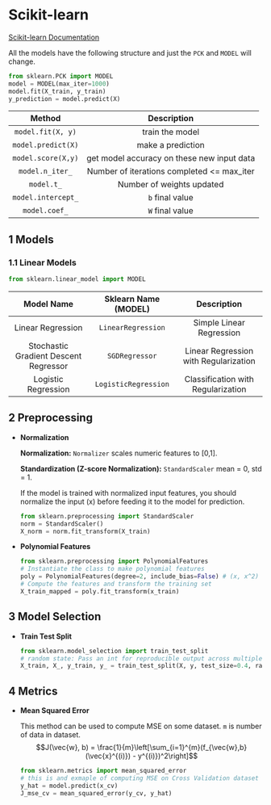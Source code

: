 # Scikit-learn

[Scikit-learn Documentation](https://scikit-learn.org/stable/index.html)

All the models have the following structure and just the `PCK` and `MODEL` will change.

```python
from sklearn.PCK import MODEL
model = MODEL(max_iter=1000)
model.fit(X_train, y_train)
y_prediction = model.predict(X) 
```


| Method | Description |
|:-:|:-:|
| `model.fit(X, y)` | train the model |
| `model.predict(X)` | make a prediction |
| `model.score(X,y)` | get model accuracy on these new input data |
| `model.n_iter_` | Number of iterations completed <= max_iter |
| `model.t_` | Number of weights updated |
| `model.intercept_` | `b` final value |
| `model.coef_` | `W` final value |

## 1 Models

### 1.1 Linear Models

```python
from sklearn.linear_model import MODEL
```

| Model Name | Sklearn Name (MODEL) | Description |
|:-:|:-:|:-:|
| Linear Regression | `LinearRegression` | Simple Linear Regression |
| Stochastic Gradient Descent Regressor | `SGDRegressor` | Linear Regression with Regularization |
| Logistic Regression | `LogisticRegression` | Classification with Regularization |

<!-- 
### 1.1 Regression
- **Stochastic Gradient Descent Regressor**

    ```python
    from sklearn.linear_model import SGDRegressor
    ```

### 1.2 Classification
- **Logistic Regression**

    ```python
    from sklearn.linear_model import LogisticRegression
    ``` -->


## 2 Preprocessing
- **Normalization**

    **Normalization:** `Normalizer` scales numeric features to [0,1].

    **Standardization (Z-score Normalization):** `StandardScaler` mean = 0, std = 1.

    If the model is trained with normalized input features, you should normalize the input (x) before feeding it to the model for prediction.

    ```python
    from sklearn.preprocessing import StandardScaler
    norm = StandardScaler()
    X_norm = norm.fit_transform(X_train)
    ```

-  **Polynomial Features**
    ```python
    from sklearn.preprocessing import PolynomialFeatures
    # Instantiate the class to make polynomial features
    poly = PolynomialFeatures(degree=2, include_bias=False) # (x, x^2)
    # Compute the features and transform the training set
    X_train_mapped = poly.fit_transform(x_train) 
    ```

## 3 Model Selection

- **Train Test Split**
    ```python
    from sklearn.model_selection import train_test_split
    # random state: Pass an int for reproducible output across multiple function calls
    X_train, X_, y_train, y_ = train_test_split(X, y, test_size=0.4, random_state=1)
    ```

## 4 Metrics

- **Mean Squared Error**

    This method can be used to compute MSE on some dataset. `m` is number of data in dataset.
    $$J(\vec{w}, b) = \frac{1}{m}\left[\sum_{i=1}^{m}(f_{\vec{w},b}(\vec{x}^{(i)}) - y^{(i)})^2\right]$$

    ```python
    from sklearn.metrics import mean_squared_error
    # this is and exmaple of computing MSE on Cross Validation dataset
    y_hat = model.predict(x_cv)
    J_mse_cv = mean_squared_error(y_cv, y_hat)
    ```

